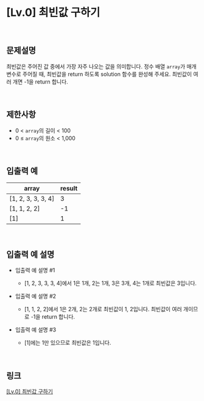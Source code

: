 # [Lv.0] 최빈값 구하기

<br>

## 문제설명
최빈값은 주어진 값 중에서 가장 자주 나오는 값을 의미합니다. 정수 배열 `array`가 매개변수로 주어질 때, 최빈값을 return 하도록 solution 함수를 완성해 주세요. 최빈값이 여러 개면 -1을 return 합니다.

<br>

## 제한사항
- 0 < `array`의 길이 < 100
- 0 ≤ `array`의 원소 < 1,000

<br>

## 입출력 예
| array | result |
|---|---|
| [1, 2, 3, 3, 3, 4] | 3 |
| [1, 1, 2, 2] | -1 |
| [1] | 1 |

<br>

## 입출력 예 설명
- 입출력 예 설명 #1
    - [1, 2, 3, 3, 3, 4]에서 1은 1개, 2는 1개, 3은 3개, 4는 1개로 최빈값은 3입니다.

- 입출력 예 설명 #2
    - [1, 1, 2, 2]에서 1은 2개, 2는 2개로 최빈값이 1, 2입니다. 최빈값이 여러 개이므로 -1을 return 합니다.

- 입출력 예 설명 #3
    - [1]에는 1만 있으므로 최빈값은 1입니다.

<br>

## 링크
[[Lv.0] 최빈값 구하기](https://school.programmers.co.kr/learn/courses/30/lessons/120812)

